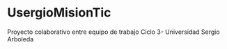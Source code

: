 # UsergioMisionTic
Proyecto colaborativo entre equipo de trabajo Ciclo 3- Universidad Sergio Arboleda

